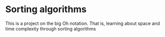# Sorting algorithms
This is a project on the big Oh notation. That is, learning about space and time complexity through sorting algorithms
